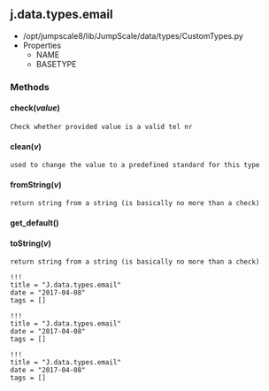 <!-- toc -->
## j.data.types.email

- /opt/jumpscale8/lib/JumpScale/data/types/CustomTypes.py
- Properties
    - NAME
    - BASETYPE

### Methods

    

#### check(*value*) 

```
Check whether provided value is a valid tel nr

```

#### clean(*v*) 

```
used to change the value to a predefined standard for this type

```

#### fromString(*v*) 

```
return string from a string (is basically no more than a check)

```

#### get_default() 

#### toString(*v*) 

```
return string from a string (is basically no more than a check)

```


```
!!!
title = "J.data.types.email"
date = "2017-04-08"
tags = []
```

```
!!!
title = "J.data.types.email"
date = "2017-04-08"
tags = []
```

```
!!!
title = "J.data.types.email"
date = "2017-04-08"
tags = []
```
